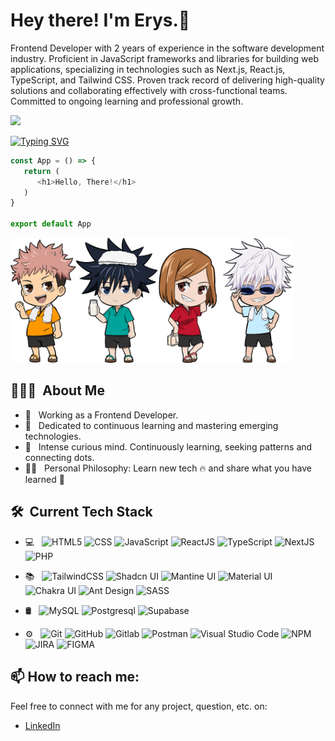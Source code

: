 <h1> Hey there! I'm Erys.👋</h1>
<p>Frontend Developer with 2 years of experience in the software development industry. Proficient in JavaScript frameworks and libraries for building web applications, specializing in technologies such as Next.js, React.js, TypeScript, and Tailwind CSS. Proven track record of delivering high-quality solutions and collaborating effectively with cross-functional teams. Committed to ongoing learning and professional growth.</p>

![](https://komarev.com/ghpvc/?username=eryscode7)

[![Typing SVG](https://readme-typing-svg.demolab.com?font=Fira+Code&weight=600&duration=2000&pause=2000&color=42F7DD&vCenter=true&width=435&lines=Front+End+Engineer;Front+End+Developer;JavaScript+Developer)](https://git.io/typing-svg)

```typescript
const App = () => {
   return (
      <h1>Hello, There!</h1>
   )
}

export default App
```

<p>
   <img height="200" src="https://github.com/ErysCode7/ErysCode7/blob/master/jujutsu_homies.png"/>
</p>



<h2> 👨🏻‍💻 &nbsp;About Me </h2>

- 💼 &nbsp; Working as a Frontend Developer.
- 🌱 &nbsp; Dedicated to continuous learning and mastering emerging technologies.
- 🧠 &nbsp; Intense curious mind. Continuously learning, seeking patterns and connecting dots.
- 👨‍💻 &nbsp; Personal Philosophy: Learn new tech 🔥 and share what you have learned 🎉

<h2> 🛠 &nbsp;Current Tech Stack</h2>

- 💻 &nbsp;
  ![HTML5](https://img.shields.io/badge/-HTML5-333333?style=flat&logo=HTML5)
  ![CSS](https://img.shields.io/badge/-CSS-333333?style=flat&logo=CSS3&logoColor=1572B6)
  ![JavaScript](https://img.shields.io/badge/-JavaScript-333333?style=flat&logo=javascript)
  ![ReactJS](https://img.shields.io/badge/-ReactJS-333333?style=flat&logo=react)
  ![TypeScript](https://img.shields.io/badge/-TypeScript-333333?style=flat&logo=typescript)
  ![NextJS](https://img.shields.io/badge/-NextJS-333333?style=flat&logo=next.js)
  ![PHP](https://img.shields.io/badge/-PHP-333333?style=flat&logo=php)
  
- 📚 &nbsp;
  ![TailwindCSS](https://img.shields.io/badge/-Tailwind%20CSS-333333?style=flat&logo=tailwind-css)
  ![Shadcn UI](https://img.shields.io/badge/-Shadcn%20UI-333333?style=flat&logo=shadcn/ui)
  ![Mantine UI](https://img.shields.io/badge/-Mantine%20UI-333333?style=flat&logo=mantine)
  ![Material UI](https://img.shields.io/badge/-Material%20UI-333333?style=flat&logo=mui)
  ![Chakra UI](https://img.shields.io/badge/-Chakra%20UI-333333?style=flat&logo=chakra-ui)
  ![Ant Design](https://img.shields.io/badge/-Ant%20Design-333333?style=flat&logo=ant-design)
  ![SASS](https://img.shields.io/badge/-SASS-333333?style=flat&logo=sass)
  
- 🛢 &nbsp;
  ![MySQL](https://img.shields.io/badge/-MySQL-333333?style=flat&logo=mysql)
  ![Postgresql](https://img.shields.io/badge/-Postgresql-333333?style=flat&logo=postgresql)
  ![Supabase](https://img.shields.io/badge/-Supabase-333333?style=flat&logo=supabase)
  
- ⚙️ &nbsp;
  ![Git](https://img.shields.io/badge/-Git-333333?style=flat&logo=git)
  ![GitHub](https://img.shields.io/badge/-GitHub-333333?style=flat&logo=github)
  ![Gitlab](https://img.shields.io/badge/-Gitlab-333333?style=flat&logo=gitlab)
  ![Postman](https://img.shields.io/badge/-Postman-333333?style=flat&logo=postman)
  ![Visual Studio Code](https://img.shields.io/badge/-Visual%20Studio%20Code-333333?style=flat&logo=visual-studio-code&logoColor=007ACC)
  ![NPM](https://img.shields.io/badge/-NPM-333333?style=flat&logo=npm)
  ![JIRA](https://img.shields.io/badge/-Jira-333333?style=flat&logo=jira)
  ![FIGMA](https://img.shields.io/badge/-Figma-333?style=flat&logo=figma)
  
## 📫 How to reach me:

Feel free to connect with me for any project, question, etc. on:
- [LinkedIn](https://www.linkedin.com/in/erys-mozo)


